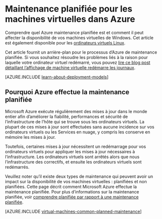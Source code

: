 <properties
    pageTitle="Opération de maintenance planifiée pour les machines virtuelles de Windows | Microsoft Azure"
    description="Comprendre quel Azure maintenance planifiée est et comment il affecte votre machines virtuelles Windows Azure"
    services="virtual-machines-windows"
    documentationCenter=""
    authors="drewm"
    manager="timlt"
    editor=""
    tags="azure-service-management,azure-resource-manager"/>

<tags
    ms.service="virtual-machines-windows"
    ms.workload="infrastructure-services"
    ms.tgt_pltfrm="vm-windows"
    ms.devlang="na"
    ms.topic="article"
    ms.date="04/26/2016"
    ms.author="drewm"/>

# <a name="planned-maintenance-for-virtual-machines-in-azure"></a>Maintenance planifiée pour les machines virtuelles dans Azure


Comprendre quel Azure maintenance planifiée est et comment il peut affecter la disponibilité de vos machines virtuelles de Windows. Cet article est également disponible pour les [ordinateurs virtuels Linux](virtual-machines-linux-planned-maintenance.md). 

Cet article fournit un arrière-plan pour le processus d’Azure de maintenance planifiée. Si vous souhaitez résoudre les problèmes liés à la raison pour laquelle votre ordinateur virtuel redémarré, vous pouvez [lire ce blog post détaillant l’affichage de machine virtuelle redémarre les journaux](https://azure.microsoft.com/blog/viewing-vm-reboot-logs/).

[AZURE.INCLUDE [learn-about-deployment-models](../../includes/learn-about-deployment-models-both-include.md)]


## <a name="why-azure-performs-planned-maintenance"></a>Pourquoi Azure effectue la maintenance planifiée

Microsoft Azure exécute régulièrement des mises à jour dans le monde entier afin d’améliorer la fiabilité, performances et sécurité de l’infrastructure de l’hôte qui se trouve sous les ordinateurs virtuels. La plupart de ces mises à jour sont effectuées sans aucune incidence sur vos ordinateurs virtuels ou les Services en nuage, y compris les conserve en mémoire les mises à jour.

Toutefois, certaines mises à jour nécessitent un redémarrage pour vos ordinateurs virtuels pour appliquer les mises à jour nécessaires à l’infrastructure. Les ordinateurs virtuels sont arrêtés alors que nous l’infrastructure des correctifs, et ensuite les ordinateurs virtuels sont redémarrés.

Veuillez noter qu’il existe deux types de maintenance qui peuvent avoir un impact sur la disponibilité de vos machines virtuelles : planifiées et non planifiées. Cette page décrit comment Microsoft Azure effectue la maintenance planifiée. Pour plus d’informations sur la maintenance planifiée, voir [comprendre planifiée par rapport à une maintenance planifiée](virtual-machines-windows-manage-availability.md).

[AZURE.INCLUDE [virtual-machines-common-planned-maintenance](../../includes/virtual-machines-common-planned-maintenance.md)]

